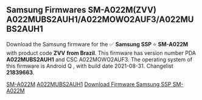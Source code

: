 <h2>Samsung Firmwares SM-A022M(ZVV) A022MUBS2AUH1/A022MOWO2AUF3/A022MUBS2AUH1</h2>
Download the Samsung firmware for the ✅ <strong>Samsung SSP </strong> ⭐ <strong>SM-A022M</strong> with product code <strong>ZVV</strong> <strong> from Brazil</strong>. This firmware has version number PDA <strong>A022MUBS2AUH1</strong> and CSC A022MOWO2AUF3. The operating system of this firmware is Android Q , with build date 2021-08-31. Changelist <strong>21839663</strong>.


[SM-A022M](https://samfirm.shop/samsung/model/SM-A022M)
[A022MUBS2AUH1](https://samfirm.shop/samsung/pda/A022MUBS2AUH1)
[Download Firmware Samsung SSP SM-A022M](https://samfirm.shop/samsung/firmware/452127)
